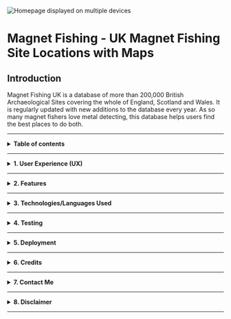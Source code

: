 ![Homepage displayed on multiple devices]() 

# **Magnet Fishing - UK Magnet Fishing Site Locations with Maps**

## **Introduction**

Magnet Fishing UK is a database of more than 200,000 British Archaeological Sites covering the whole of England, Scotland and Wales. It is regularly updated with new additions to the database every year. As so many magnet fishers love metal detecting, this database helps users find the best places to do both. 

<hr>

<details>
<summary><strong>Table of contents</strong></summary>

### **1. User Experience (UX)**
  * 1.1 Target audience
  * 1.2 Visitor goals
  * 1.3 Business goals
  * 1.4 User stories
  * 1.5 Design choices
  * 1.6 Wire frames

### **2. Features**
  * 2.1 The Navbar
  * 2.2 The Footer
  * 2.3 The Homepage
  * 2.4 Search Results 
  * 2.5 About
  * 2.6 Gallery 
  * 2.7 News
  * 2.8 Resources
    * 2.8.1 Best place for magnet fishing 
    * 2.8.2 Using Archi database  
    * 2.8.3 Using old maps
    * 2.8.4 Best magnets to use
    * 2.8.5 Fishing tips and techniques 
  * 2.9 More
    * 2.9.1 FAQ
    * 2.9.2 Terms & Conditions
    * 2.9.3 Contact Us
  * 2.10 Subscribe 
  * 2.11 Features left to implement

### **3. Technologies/Languages Used**
  * 3.1 VSCode
  * 3.2 HTML5
  * 3.3 CSS
  * 3.4 JavaScript
  * 3.5 Pearl
  * 3.6 Bootstrap (Version 5)
  * 3.7 Animate CSS
  * 3.8 Google fonts 
  * 3.9 Font Awesome 
  * 3.10 Coolors
  * 3.11 Lightbox
  * 3.12 Balsamiq
  * 3.13 Grammarly
  * 3.14 Form Submit

### **4. Testing**
  * 4.1 See [testing.md](testing.md) document 

### **5. Deployment**

  * 5.1 Deployment 
  * 5.2 Cloning 
  * 5.3 Cloning Desktop

### **6. Credits**
  * 6.1 Media
  * 6.2 Code

### **7. Contact**
  * 7.1 LinkedIn
  * 7.2 Email
  * 7.3 Skype

### **8. Disclaimer**

  * 8.1 Disclaimer on project 

</details>

<hr>

<details>
<summary><strong>1. User Experience (UX)</strong></summary>
<br>

### **1.1 Target Audience**

This website is aimed at anyone who is interested in taking up magnet fishing, or anyone who is currently active as a Magnet Fisher. Magnet Fishing. Magnet fishing uses a strong magnet to try and grab ferrous metal objects that are hidden or lost underwater.

### **1.2 Visitor goals**    

As i visitor to the site i want to be able to search nationwide for locations that may prove fruitful as a magnet fisher. I also want to keep up to date with news and events in the Magnet Fishing community.

### **1.3 Business goals**

The site provides some limited information to users free of charge, however, to access all of the records requires users to have paid subscription. The business goal of the site is to drive paid subscription membership.

### **1.4 User Stories**
<br>


### **1.5 Design choices** 

**FONTS**

I decided i would use the Google font [Ibarra Real Nova](https://fonts.google.com/specimen/Ibarra+Real+Nova) for this project.

![Image of Ibarra Real Nova font](/assets/images/readme_images/ibarra_real_nova_font.png)

**ICONS**

The icons that i have used on the site came from [Font Awesome](https://fontawesome.com/)

**COLORS**

The bulk of the site is made up of full page background imagery. This was done intentionally so each page has its own feel without needing to add a lot of CSS. The colour scheme we used for the site is below:

![Image of colour scheme used](/assets/images/readme_images/magnet_fishing_colours.png)

### **1.6 Wire Frames** 

<!-- Need to add these -->
[Homepage Desktop]()<br>
[Homepage Mobile & iPad]()<br>
[About Us Desktop]()<br>
[About Us Mobile & iPad]()<br>
[Cleaning Services Desktop]()<br>
[Cleaning Services Mobile & iPad]()<br>
[Our Promise Desktop]()<br>
[Our Promise Mobile & iPad]()<br>
[FAQ Desktop]()<br>
[FAQ Mobile & iPad]()<br>
[Contact Us Desktop]()<br>
[Contact Us Mobile & iPad]()

</details>

<hr>

<details>
<summary><strong>2. Features</strong></summary>
<br>

### **2.1 The Navbar**

![Image of desktop Navbar](/assets/images/readme_images/desktop_navbar.png)

The Navbar i used is a standard Bootstrap 5 Navbar. The menu items in the Navbar may change over time as the site develops, but the current ones we have are: 

1. Home
2. About
3. Gallery
4. News
5. Resources<br>
    5.1 Best place for magnet fishing<br>
    5.2 Using Archi database<br>
    5.3 Using old maps<br>
    5.4 Best magnets to use<br>
    5.5 Fishing tips and techniques<br>
6. More<br>
    6.1 FAQ
    6.2 Terms & Conditions
    6.3 Contact Us
7. Subscribe

On mobile devices the Navbar will collapse and expand depending on the users screen size. The navbar can be collapsed and expanded by clicking on the 3 Ellipsis dots. I chose not to use a hamburger menu as the Ellipsis dots looked better.   

**MOBILE NAVBAR**
![Image of mobile Navbar](/assets/images/readme_images/mobile_navbar.png)

<br>

**MOBILE NAVBAR EXPANDED**
![Image of mobile Navbar](/assets/images/readme_images/mobile_navbar_expanded.png)


### **2.2 The Footer** 

![Image of main footer](/assets/images/readme_images/footer_desktop.png)

The footer on both desktop and mobile is broken up into 3 separate sections. Those sections are:

**1. Navigation**

The navigate section has most of the links that the user will find in the navbar. The user can click on these links and redirect to these pages direct from the footer

**2. Subscribe to newsletter**

To help drive subscriptions and user engagement there is a subscribe to our newsletter input box in the footer  

**3. Copyright and social media links**

Finally the sub footer contains the copyright and social media links. There is also a scroll to top of page button next to the icons. 

**Mobile Footer**

On mobile devices the footer will rearrange and change to a stacked display. Users will still see all of the elements on mobile they do on desktop, only the layout is rearranged. 

![Image of mobile footer](/assets/images/readme_images/footer_mobile.png)

### **2.3 The Homepage**

![Image of home page](/assets/images/readme_images/homepage.png)

The homepage is where the main search functionality of the site is hosted. Here users are prompted to enter a geographical location in the UK and press the go fishing button to perform a search. The ARCHI UK search engine will then deliver all of the results on a new page. The results displayed will be capped to within a specified radius of the original geographical search area.

**THE SEARCH BAR**

![Image of search bar](/assets/images/readme_images/homepage_search_bar.png)

The search bar is a bootstrap form that has 2 input fields and and an action button. The first input field is where the user will enter the georgraphical location to search.

The second input field is a hidden password field. The search functionality of the site will return different data for subscribed users vs none subscribed users. The default site functionality is for none subscribed users. The search functionality will not work if the password field is not on the form, hence why the input is hidden. 

The action button has a JavaScript `onClick()` function on it that is called when the user clicks to perform a search.

### **2.4 Search Results**

The search results page is generated after a user has entered geographical location in the search bar on the homepage. The search results page has 2 separate sections.

The first section will display the different types of maps that are available to the user for the location they have searched in. The user will be returned current maps as well as old historical maps (See image below)

![Image of search results page maps](/assets/images/readme_images/search_results_maps.png)

The second section will show the user all of the individual reports for the geographical area they have searched in. These will be returned in a list format (See image below)

![Image of search results page reports](/assets/images/readme_images/search_results_list.png)

If the user is a paid subscriber then they will be able to access all of the reports, maps and content. If the user is an unsubscribed user then only a portion of the data will be free to view. Users can see what data is behind the paywall as it will say `[upgrade]` next to it. They need ot become a subscriber to access all of this data.

### **2.5 About**
![Image of about us page](/assets/images/readme_images/about_page.png)

The about page gives a short description about the Magnet Fishing website, what the site offers to users, and also mentions the benefits of becoming a paid subscribed member. 

### **2.6 Gallery**
![Image of gallery page](/assets/images/readme_images/gallery.png)

The gallery page is a mobile responsive page that uses lightbox. The gallery page is made up of 3 columns and each column has a number of rows in it. Each picture is on its own row. This structure was chosen so the gallery pictures would all fit together no matter what size image is uploaded.

**HOVER FUNCTIONALITY** 

To add some responsiveness to the site when a desktop user hovers over an image the image will slightly increase in size.

**VIEW IMAGE**

Finally when a user clicks on an image the image will enlarge. Here users will also see the title of the image, how many images are in the entire gallery, and also the back and forward controls to allow the user to click forwards and backwards through the images in full screen. The user can also close the image by clicking on the `X` at the bottom of the image to return to the gallery.

![Image full screen](/assets/images/readme_images/gallery_image_full_screen.png)

**MOBILE GALLERY**

On mobile devices the page will re-adjust and the page will go from 3x columns to just 1x column.

![Image mobile gallery](/assets/images/readme_images/gallery_mobile.png)

### **2.7 News**
![Image of news page](/assets/images/readme_images/news_page.png)

The news page is divided up into 2 sections. At the top of the page users will see the sign up to our newsletter prompt. This is a replica of the sign up to our newsletter found in the footer, it just has different CSS. 

Below the newsletter sign up prompt users see the a newsfeed section. Each newsfeed story will display 3 pieces of data.

1. The date the news item was posted
2. A short summary of what the news story was about
3. A link to the original article

![Image of individual news story](/assets/images/readme_images/newsfeed_template.png)

As the newsfeed will contain a lot of stories to be displayed, i have added an `overflow-y: scroll` in the newsfeed so all of the content will be be contained in its `<div>` and users can scroll through the stories. The latest stories will appear at the top with the oldest stories appearing at the bottom. 

### **2.8 Resources Dropdown**
![Image of resources dropdown](/assets/images/readme_images/resources_dropdown.png)

The resources dropdown menu contains links to the following pages:

1. Best place for magnet fishing<br>
2. Using Archi database<br>
3. Using old maps<br>
4. Best magnets to use<br>
5. Fishing tips and techniques<br> 

**Best place for magnet fishing**
![Image of best place for magnet fishing page](/assets/images/readme_images/best_place%20for_magnet_fishing.png)

This page will inform users the best places to go Magnet Fishing

**Using Archi database**
![Image of using archi database page](/assets/images/readme_images/using_archi_database.png)

This page will provide instructions to users on how to use the Archi database so they can get the best results from their subscription and the website.

**Using Old Maps**
![Image of using old maps page](/assets/images/readme_images/using_old_maps.png)

The Archi database will also provide paid members with access to historical maps. Many of these maps date back centuries to roman times. These maps are different than the modern maps we use today. This page will inform users how to use these old maps correctly.

**Best magnets to use**
![Image of best magnets to use page](/assets/images/readme_images/best_magnets_to_use.png)

This page will provide users with information on the different types of magnets to use when magnet fishing. Different types of magnets will have different properties and will have different benefits when being used.

**Fishing tips and techniques**
![Image of fishing tips and techniques page](/assets/images/readme_images/fishing_tips_and_techniques.png)

This page will provide users with tips and techniques to use when magnet fishing so they can get the best results.

### **2.9 The More Dropdown**
![Image of the more dropdown menu](/assets/images/readme_images/more_dropdown.png)

The resources dropdown menu contains links to the following pages:

1. FAQ
2. Terms & Conditions
3. Contact Us

**F.A.Q Page**
![Image of the faq page](/assets/images/readme_images/faq_page.png)

The FAQ page is a page that contains a list of frequently asked questions that users of the site and Magnet Fishers may have. 

**Terms & Conditions Page**
![Image of the terms & conditions page](/assets/images/readme_images/t_and_c_page.png)

The Terms & Conditions page is a page that contains a list of the terms and conditions that users of the site and Magnet Fishers must agree to.

**Contact Us Page**
![Image of the contact us page](/assets/images/readme_images/contact_us_page.png)

The contact us page has a contact form that comes from formsubmit. Users of the site can use this form to contact the site administrators. Formsubmit dont have highly customizable forms so the fields on the form are:

1. The users name - `<input type="text">`
2. The users email `<input type="email">`
3. The users message `<textarea>`
4. Send message button `<button type="submit">` 

### **2.10 Subscribe**
![Image of the subscribe page](/assets/images/readme_images/subscribe_page.png)

The subscribe page is where users can purchase a full paid membership for the site. User have an option of purchasing a monthly subscription, or an annual subscription. The annual subscription offers considerable savings over a monthly subscription.

### **2.11 Features Left To Implement**
</details>

<hr>

<details>
<summary><strong>3. Technologies/Languages Used</strong></summary>
<br>

3.1 [VS Code](https://code.visualstudio.com/) - I used Visual Studio Code for all of the coding during the project<br>
3.2 [HTML5](https://en.wikipedia.org/wiki/HTML) - The markup language used for this project.<br>
3.3 [CSS](https://en.wikipedia.org/wiki/CSS) - I used CSS to help alter and adjust the presentation of the website to create a pleasant user experience.<br>
3.4 [JavaScript](https://www.javascript.com/about) - JavaScript often abbreviated as JS, is a programming language that conforms to the ECMAScript specification. Alongside HTML and CSS, JavaScript is one of the core technologies of the World Wide Web.<br>
3.5 [Pearl](https://www.perl.org/) - Pearl is a highly capable, feature-rich programming language with over 30 years of development. The Archi search engine was developed in pearl<br>
3.6 [Bootstrap 5](https://getbootstrap.com/) - Bootstrap is the most popular CSS Framework for developing responsive and mobile-first websites. Bootstrap 5 is the version i used for the development of this project.<br>
3.7 [Animate CSS](https://animate.style/) - Animate.css is a library of ready-to-use, cross-browser animations for use in your web projects. Great for emphasis, home pages, sliders, and attention-guiding hints.<br>
3.8 [Google fonts](https://fonts.google.com/) - A library of 1,023 free licensed font families for developers to choose from.<br>
3.9 [Font Awesome](https://fontawesome.com/) - A library of 1,600+ free to use icons that can be customized even further with CSS<br>
3.10 [Coolors](https://coolors.co/) - A free to use colour generator where users can browse and create beautiful color combinations.<br>
3.11 [Lightbox](https://lokeshdhakar.com/projects/lightbox2/) - Lightbox is a free to use script used to overlay images on the current page. It's a snap to setup and works on all modern browsers.<br>
3.12 [Balsamiq](https://balsamiq.com/wireframes/)- Balsamiq is a rapid low-fidelity UI wireframing tool that reproduces the experience of sketching on a notepad or whiteboard. Used for producing the wire frames for this project.
3.13 [Grammarly](https://www.grammarly.com/) - Grammarly is a cloud-based typing assistant that reviews spelling, grammar, punctuation, clarity, engagement, and delivery mistakes. It uses artificial intelligence to identify and search for an appropriate replacement for the error it locates.<br>
3.14 [Form Submit](https://formsubmit.co/) - Formsubmit is a product that was developed by Devro Labs. Form submit is a free to use contact form that requires very little set up and allows users to directly message website administrators. 
</details>

<hr>

<details>
<summary><strong>4. Testing</strong></summary>
<br>

* Testing information can be found in the [testing.md](testing.md) file
</details>

<hr>

<details>
<summary><strong>5. Deployment</strong></summary>
<br>

### **5.1 Deployment**  

The site is currently deployed on ARCHI UK servers. The link to the published site can be found by clicking here [Magnet Fishing](https://magnetfishinguk.com/)

### **5.2 Cloning**

You can clone the projects repository to your local computer by following the steps below:

<!-- **Cloning a repository using the command line** -->

1. On github navigate to the project repository. The link can be found here: https://github.com/smcgdub/Magnet-Fishing
2. Click on the tab that says < >code 
3. Above the files, click the button that says &#8595;code

![Github code button](/assets/images/readme_images/github-code-button.png)

4. From the menu select HTTPS
5. Click on the clipboard icon on the right hand side (Image below)

![Github copy link button](/assets/images/readme_images/github-clipboard.png)

6. Open the terminal in your IDE
7. Change the current working directory to the location where you want the cloned directory.
8. In terminal type `git clone` and then paste the URL you copied earlier 
https://github.com/smcgdub/Magnet-Fishing
9. Press Enter to create your local clone.

### **5.3 Cloning To Desktop**
You can also clone the project from Github direct to your Desktop. To do this you can do the following: 

1. On github navigate to the projects repository. The link can be found here: https://github.com/smcgdub/Magnet-Fishing
2. Click on the tab that says < >code 
3. From the dropdown menu select the option DownloadZip
4. The zipped file will now download to your desktop, drag and drop this unzipped file to your IDE and you can open the project. 
</details>

<hr>

<details>
<summary><strong>6. Credits</strong></summary>
<br>

### **6.1 Media** 

1. Background image on the homepage goes to [Chris Boland](https://unsplash.com/@chrisboland) - Link to image is [here](https://unsplash.com/photos/t5qBPfytTyE)
2. Background image on the about us page goes to [Thomas Dils](https://unsplash.com/@tdils) - Link to image is [here](https://unsplash.com/photos/n5ze51K3Kb8)
3. Background image on the news page goes to [Markus Winkler](https://unsplash.com/@markuswinkler) - Link to image is [here](https://unsplash.com/photos/aId-xYRTlEc)
4. Background image on the best places for Magnet Fishing page goes to [Annie Spratt](https://unsplash.com/@anniespratt) - Link to image is [here](https://unsplash.com/photos/AFB6S2kibuk)
5. Background image on the best places for Magnet Fishing page goes to [Annie Spratt](https://unsplash.com/@anniespratt) - Link to image is [here](https://unsplash.com/photos/AFB6S2kibuk)
6. Background image on the using the Archi database page goes to [Dariusz Sankowski](https://unsplash.com/@dariuszsankowski) - Link to image is [here](https://unsplash.com/photos/3OiYMgDKJ6k)
7. Background image on the using the using old maps page goes to [Nik Shuliahin](https://unsplash.com/@tjump) - Link to image is [here](https://unsplash.com/photos/rkFIIE9PxH0)
8. Background image on the best magnets to use page goes to [Dan Cristian Pădureț](https://unsplash.com/@dancristianpaduret) - Link to image is [here](https://unsplash.com/photos/BxgVEo_rF-o)
9. Background image on the fishing tips & techniques page goes to [mostafa meraji](https://unsplash.com/@mostafa_meraji) - Link to image is [here](https://unsplash.com/photos/mh_uzh5A2uM)
10. Background image on the F.A.Q and the terms & conditions page goes to [John Salzarulo](https://unsplash.com/@johnsalzarulo) - Link to image is [here](https://unsplash.com/photos/wtjrpjZABcQ)
11. Background image on the contact us page goes to [Ben Lambert](https://unsplash.com/@benlambertmedia) - Link to image is [here](https://unsplash.com/photos/RNOJMHP1TIg)
12. Background image on the subscribe page goes to [Andrew Neel](https://unsplash.com/@andrewtneel) - Link to image is [here](https://unsplash.com/photos/1-29wyvvLJA)

### **6.2 Code** 

The image gallery on the site was based upon a tutorial i found on YouTube by a content creator called [Faruk](https://www.youtube.com/channel/UCWSxIkJatgMC3UBwStTgu1Q). The tutorial can be viewed [here](https://www.youtube.com/watch?v=IAUd5YZiy6w). I have added some of my own code to this gallery so its look and functionality works the way i wanted it to. 
</details>

<hr>

<details>
<summary><strong>7. Contact Me</strong></summary>
<br>

Feel free to contact me on any of the following channels:<br>

7.1 [LinkedIn](https://www.linkedin.com/in/stephenmcgovern01/)<br>
7.2 [Email](mailto:smcgdub@gmail.com)<br>
7.3 [Skype](https://join.skype.com/invite/ndruMu7qVuKZ)<br>
7.4 [My Portfolio Page](https://stephens-portfolio.com/)<br>
</details>

<hr>

<details>
<summary><strong>8. Disclaimer</strong></summary>
<br>

</details>

<hr>